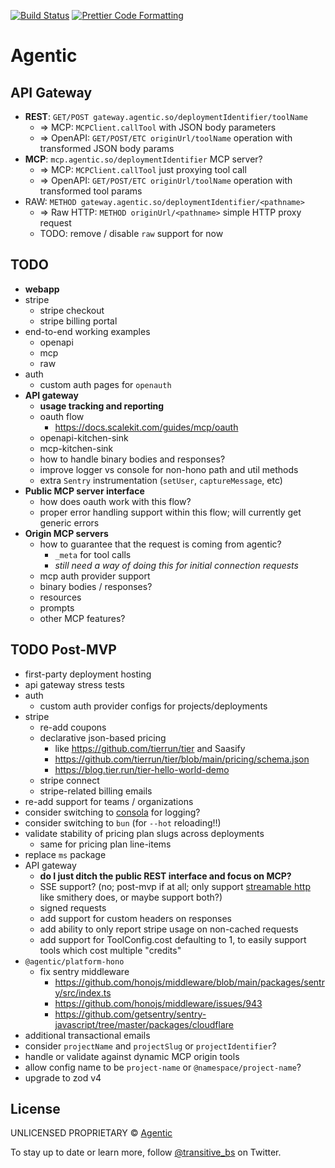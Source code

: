 <p>
  <a href="https://github.com/transitive-bullshit/agentic-platform/actions/workflows/main.yml"><img alt="Build Status" src="https://github.com/transitive-bullshit/agentic-platform/actions/workflows/main.yml/badge.svg" /></a>
  <a href="https://prettier.io"><img alt="Prettier Code Formatting" src="https://img.shields.io/badge/code_style-prettier-brightgreen.svg" /></a>
</p>

# Agentic <!-- omit from toc -->

## API Gateway

- **REST**: `GET/POST gateway.agentic.so/deploymentIdentifier/toolName`
  - => MCP: `MCPClient.callTool` with JSON body parameters
  - => OpenAPI: `GET/POST/ETC originUrl/toolName` operation with transformed JSON body params
- **MCP**: `mcp.agentic.so/deploymentIdentifier` MCP server?
  - => MCP: `MCPClient.callTool` just proxying tool call
  - => OpenAPI: `GET/POST/ETC originUrl/toolName` operation with transformed tool params
- RAW: `METHOD gateway.agentic.so/deploymentIdentifier/<pathname>`
  - => Raw HTTP: `METHOD originUrl/<pathname>` simple HTTP proxy request
  - TODO: remove / disable `raw` support for now

## TODO

- **webapp**
- stripe
  - stripe checkout
  - stripe billing portal
- end-to-end working examples
  - openapi
  - mcp
  - raw
- auth
  - custom auth pages for `openauth`
- **API gateway**
  - **usage tracking and reporting**
  - oauth flow
    - https://docs.scalekit.com/guides/mcp/oauth
  - openapi-kitchen-sink
  - mcp-kitchen-sink
  - how to handle binary bodies and responses?
  - improve logger vs console for non-hono path and util methods
  - extra `Sentry` instrumentation (`setUser`, `captureMessage`, etc)
- **Public MCP server interface**
  - how does oauth work with this flow?
  - proper error handling support within this flow; will currently get generic errors
- **Origin MCP servers**
  - how to guarantee that the request is coming from agentic?
    - `_meta` for tool calls
    - _still need a way of doing this for initial connection requests_
  - mcp auth provider support
  - binary bodies / responses?
  - resources
  - prompts
  - other MCP features?

## TODO Post-MVP

- first-party deployment hosting
- api gateway stress tests
- auth
  - custom auth provider configs for projects/deployments
- stripe
  - re-add coupons
  - declarative json-based pricing
    - like https://github.com/tierrun/tier and Saasify
    - https://github.com/tierrun/tier/blob/main/pricing/schema.json
    - https://blog.tier.run/tier-hello-world-demo
  - stripe connect
  - stripe-related billing emails
- re-add support for teams / organizations
- consider switching to [consola](https://github.com/unjs/consola) for logging?
- consider switching to `bun` (for `--hot` reloading!!)
- validate stability of pricing plan slugs across deployments
  - same for pricing plan line-items
- replace `ms` package
- API gateway
  - **do I just ditch the public REST interface and focus on MCP?**
  - SSE support? (no; post-mvp if at all; only support [streamable http](https://modelcontextprotocol.io/specification/2025-03-26/basic/transports#streamable-http) like smithery does, or maybe support both?)
  - signed requests
  - add support for custom headers on responses
  - add ability to only report stripe usage on non-cached requests
  - add support for ToolConfig.cost defaulting to 1, to easily support tools which cost multiple "credits"
- `@agentic/platform-hono`
  - fix sentry middleware
    - https://github.com/honojs/middleware/blob/main/packages/sentry/src/index.ts
    - https://github.com/honojs/middleware/issues/943
    - https://github.com/getsentry/sentry-javascript/tree/master/packages/cloudflare
- additional transactional emails
- consider `projectName` and `projectSlug` or `projectIdentifier`?
- handle or validate against dynamic MCP origin tools
- allow config name to be `project-name` or `@namespace/project-name`?
- upgrade to zod v4

## License

UNLICENSED PROPRIETARY © [Agentic](https://x.com/transitive_bs)

To stay up to date or learn more, follow [@transitive_bs](https://x.com/transitive_bs) on Twitter.
